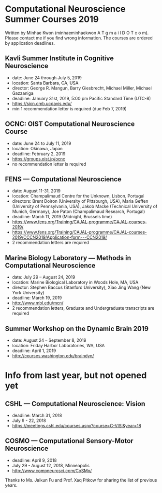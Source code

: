 # Computational Neuroscience Summer Courses 2019
Written by Minhae Kwon (minhaeminhaekwon A T g m a i l D O T c o m). Please contact me if you find wrong information. The courses are ordered by application deadlines. 

## Kavli Summer Institute in Cognitive Neuroscience
- date: June 24 through July 5, 2019 
- location: Santa Barbara, CA, USA 
- director: George R. Mangun, Barry Giesbrecht, Michael Miller, Michael Gazzaniga
- deadline: January 31st, 2019, 5:00 pm Pacific Standard Time (UTC-8)
- https://sicn.cmb.ucdavis.edu/
- min 1 recommendation letter is required (due Feb 7, 2019)

## OCNC: OIST Computational Neuroscience Course
- date: June 24 to July 11, 2019
- location: Okinawa, Japan
- deadline: February 2, 2019
- https://groups.oist.jp/ocnc
- no recommendation letter is required

## FENS — Computational Neuroscience
- date: August 11-31, 2019
- location: Champalimaud Centre for the Unknown, Lisbon, Portugal
- directors: Brent Doiron (University of Pittsburgh, USA), Maria Geffen (University of Pennsylvania, USA), Jakob Macke (Technical University of Munich, Germany), Joe Paton (Champalimaud Research, Portugal)
- deadline: March 11, 2019 (Midnight, Brussels time)
- https://www.fens.org/Training/CAJAL-programme/CAJAL-courses-2019/
- https://www.fens.org/Training/CAJAL-programme/CAJAL-courses-2019/CCCN2019/Application-form---CCN2019/
- 2 recommendation letters are required

## Marine Biology Laboratory — Methods in Computational Neuroscience
- date: July 29 – August 24, 2019
- location: Marine Biological Laboratory in Woods Hole, MA, USA
- director: Stephen Baccus (Stanford University), Xiao Jing Wang (New York University)
- deadline: March 19, 2019
- http://www.mbl.edu/mcn/
- 2 recommendation letters, Graduate and Undergraduate transcripts are required

## Summer Workshop on the Dynamic Brain 2019
- date: August 24 – September 8, 2019
- location: Friday Harbor Laboratories, WA, USA
- deadline: April 1, 2019
- http://courses.washington.edu/braindyn/

# Info from last year, but not opened yet
## CSHL — Computational Neuroscience: Vision
- deadline: March 31, 2018
- July 9 - 22, 2018
- https://meetings.cshl.edu/courses.aspx?course=C-VISI&year=18

## COSMO — Computational Sensory-Motor Neuroscience
- deadline: April 9, 2018
- July 29 - August 12, 2018, Minneapolis
- http://www.compneurosci.com/CoSMo/

Thanks to Ms. Jaikun Fu and Prof. Xaq Pitkow for sharing the list of previous years.
